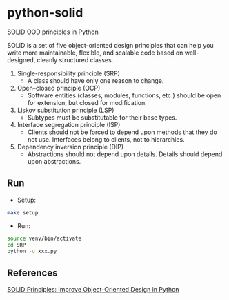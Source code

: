 # python-solid

SOLID OOD principles in Python

SOLID is a set of five object-oriented design principles that can help you write more maintainable, flexible, and scalable code based on well-designed, cleanly structured classes.

1. Single-responsibility principle (SRP)
    - A class should have only one reason to change.
2. Open–closed principle (OCP)
    - Software entities (classes, modules, functions, etc.) should be open for extension, but closed for modification.
3. Liskov substitution principle (LSP)
    - Subtypes must be substitutable for their base types.
4. Interface segregation principle (ISP)
    - Clients should not be forced to depend upon methods that they do not use. Interfaces belong to clients, not to hierarchies.
5. Dependency inversion principle (DIP)
    - Abstractions should not depend upon details. Details should depend upon abstractions.

## Run

- Setup:

```bash
make setup
```

- Run:

```bash
source venv/bin/activate
cd SRP
python -u xxx.py
```

## References

[SOLID Principles: Improve Object-Oriented Design in Python](https://realpython.com/solid-principles-python/#liskov-substitution-principle-lsp)
